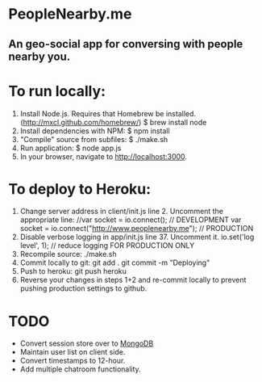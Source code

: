 PeopleNearby.me
===============

An geo-social app for conversing with people nearby you.
--------------------------------------------------------

# To run locally:

1. Install Node.js. Requires that Homebrew be installed. (http://mxcl.github.com/homebrew/)
	$ brew install node
2. Install dependencies with NPM:
	$ npm install
3. "Compile" source from subfiles:
	$ ./make.sh
4. Run application:
	$ node app.js
4. In your browser, navigate to [http://localhost:3000](http://localhost:3000).


# To deploy to Heroku:

1. Change server address in client/init.js line 2. Uncomment the appropriate line:
	//var socket = io.connect(); // DEVELOPMENT
	var socket = io.connect("http://www.peoplenearby.me"); // PRODUCTION
2. Disable verbose logging in app/init.js line 37. Uncomment it.
	io.set('log level', 1); // reduce logging FOR PRODUCTION ONLY
3. Recompile source:
	./make.sh
4. Commit locally to git:
	git add .
	git commit -m "Deploying"
5. Push to heroku:
	git push heroku
6. Reverse your changes in steps 1+2 and re-commit locally to prevent pushing production settings to github.

# TODO

* Convert session store over to [MongoDB](https://github.com/masylum/connect-mongodb)
* Maintain user list on client side.
* Convert timestamps to 12-hour.
* Add multiple chatroom functionality.

